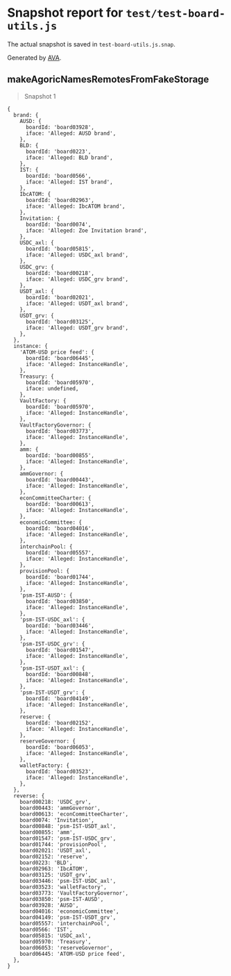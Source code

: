 # Snapshot report for `test/test-board-utils.js`

The actual snapshot is saved in `test-board-utils.js.snap`.

Generated by [AVA](https://avajs.dev).

## makeAgoricNamesRemotesFromFakeStorage

> Snapshot 1

    {
      brand: {
        AUSD: {
          boardId: 'board03928',
          iface: 'Alleged: AUSD brand',
        },
        BLD: {
          boardId: 'board0223',
          iface: 'Alleged: BLD brand',
        },
        IST: {
          boardId: 'board0566',
          iface: 'Alleged: IST brand',
        },
        IbcATOM: {
          boardId: 'board02963',
          iface: 'Alleged: IbcATOM brand',
        },
        Invitation: {
          boardId: 'board0074',
          iface: 'Alleged: Zoe Invitation brand',
        },
        USDC_axl: {
          boardId: 'board05815',
          iface: 'Alleged: USDC_axl brand',
        },
        USDC_grv: {
          boardId: 'board00218',
          iface: 'Alleged: USDC_grv brand',
        },
        USDT_axl: {
          boardId: 'board02021',
          iface: 'Alleged: USDT_axl brand',
        },
        USDT_grv: {
          boardId: 'board03125',
          iface: 'Alleged: USDT_grv brand',
        },
      },
      instance: {
        'ATOM-USD price feed': {
          boardId: 'board06445',
          iface: 'Alleged: InstanceHandle',
        },
        Treasury: {
          boardId: 'board05970',
          iface: undefined,
        },
        VaultFactory: {
          boardId: 'board05970',
          iface: 'Alleged: InstanceHandle',
        },
        VaultFactoryGovernor: {
          boardId: 'board03773',
          iface: 'Alleged: InstanceHandle',
        },
        amm: {
          boardId: 'board00855',
          iface: 'Alleged: InstanceHandle',
        },
        ammGovernor: {
          boardId: 'board00443',
          iface: 'Alleged: InstanceHandle',
        },
        econCommitteeCharter: {
          boardId: 'board00613',
          iface: 'Alleged: InstanceHandle',
        },
        economicCommittee: {
          boardId: 'board04016',
          iface: 'Alleged: InstanceHandle',
        },
        interchainPool: {
          boardId: 'board05557',
          iface: 'Alleged: InstanceHandle',
        },
        provisionPool: {
          boardId: 'board01744',
          iface: 'Alleged: InstanceHandle',
        },
        'psm-IST-AUSD': {
          boardId: 'board03850',
          iface: 'Alleged: InstanceHandle',
        },
        'psm-IST-USDC_axl': {
          boardId: 'board03446',
          iface: 'Alleged: InstanceHandle',
        },
        'psm-IST-USDC_grv': {
          boardId: 'board01547',
          iface: 'Alleged: InstanceHandle',
        },
        'psm-IST-USDT_axl': {
          boardId: 'board00848',
          iface: 'Alleged: InstanceHandle',
        },
        'psm-IST-USDT_grv': {
          boardId: 'board04149',
          iface: 'Alleged: InstanceHandle',
        },
        reserve: {
          boardId: 'board02152',
          iface: 'Alleged: InstanceHandle',
        },
        reserveGovernor: {
          boardId: 'board06053',
          iface: 'Alleged: InstanceHandle',
        },
        walletFactory: {
          boardId: 'board03523',
          iface: 'Alleged: InstanceHandle',
        },
      },
      reverse: {
        board00218: 'USDC_grv',
        board00443: 'ammGovernor',
        board00613: 'econCommitteeCharter',
        board0074: 'Invitation',
        board00848: 'psm-IST-USDT_axl',
        board00855: 'amm',
        board01547: 'psm-IST-USDC_grv',
        board01744: 'provisionPool',
        board02021: 'USDT_axl',
        board02152: 'reserve',
        board0223: 'BLD',
        board02963: 'IbcATOM',
        board03125: 'USDT_grv',
        board03446: 'psm-IST-USDC_axl',
        board03523: 'walletFactory',
        board03773: 'VaultFactoryGovernor',
        board03850: 'psm-IST-AUSD',
        board03928: 'AUSD',
        board04016: 'economicCommittee',
        board04149: 'psm-IST-USDT_grv',
        board05557: 'interchainPool',
        board0566: 'IST',
        board05815: 'USDC_axl',
        board05970: 'Treasury',
        board06053: 'reserveGovernor',
        board06445: 'ATOM-USD price feed',
      },
    }
